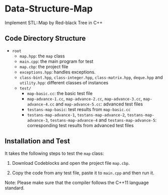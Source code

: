# Data-Structure-Map
Implement STL::Map by Red-black Tree in C++

## Code Directory Structure
- `root`
    - `map.hpp`: the `map` class
    - `main.cpp`: the main program for test
    - `map.cbp`: the project file
    - `exceptions.hpp`: handles exceptions.
    - `class-bint.hpp`, `class-integer.hpp`, `class-matrix.hpp`, `deque.hpp` and `utility.hpp`: different classes of instances
    - `test/`
        - `map-basic.cc`: the basic test file
        - `map-advance-1.cc`, `map-advance-2.cc`, `map-advance-3.cc`, `map-advance-4.cc` and `map-advance-5.cc`: advanced test files
        - `testans-map-basic`: test results from `map-basic.cc`
        - `testans-map-advance-1`, `testans-map-advance-2`, `testans-map-advance-3`, `testans-map-advance-4` and `testans-map-advance-5`: corresponding test results from advanced test files
        
## Installation and Test
It takes the following steps to test the `map` class:

1. Download Codeblocks and open the project file `map.cbp`.

2. Copy the code from any test file, paste it to `main.cpp` and then run it.

Note: Please make sure that the compiler follows the C++11 language standard.
